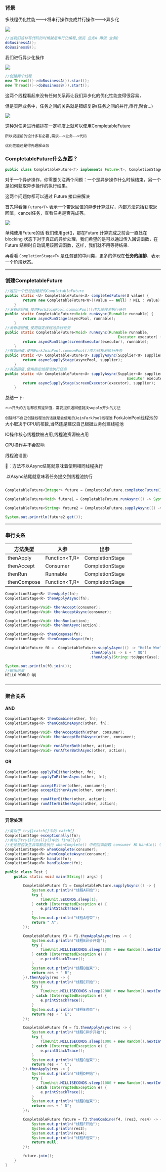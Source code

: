 

### 背景

多线程优化性能--->将串行操作变成并行操作--->异步化

![](.\img\1.PNG)

```java
//当我们这样写代码的时候就是串行化编程,做完 业务A 再做 业务B
doBusinessA();
doBusinessB();
```

我们进行异步化操作

![](.\img\2.PNG)

```java
//创建两个线程
new Thread(()->doBusinessA()).start();
new Thread(()->doBusinessB()).start();
```

这两个线程看起来没有任何关系再让我们异步化的优化性能变得很容易，

但是实际业务中，任务之间的关系就是错综复杂(任务之间的并行,串行,聚合...)

![](.\img\3.PNG)

这种对任务进行编排在一定程度上就可以使用CompletableFuture

`所以说提前的设计多有必要,需求-->业务-->代码`

`优化性能还是得先理解业务`

### CompletableFuture什么东西？

```java
public class CompletableFuture<T> implements Future<T>, CompletionStage<T> 
```

对于一个异步操作，你需要关注两个问题：一个是异步操作什么时候结束，另一个是如何获取异步操作的执行结果。

这两个问题你都可以通过 Future 接口来解决

首先得看懂 `Future<T>` 表示一个带返回值的异步计算过程，内部方法包括获取返回值，cancel任务，查看任务是否完成等。

![](.\img\future.PNG)

单纯使用Future<T>的话 我们使用get()，那在Future 计算完成之前会一直处在 blocking 状态下对于真正的异步处理，我们希望的是可以通过传入回调函数，在Future 结束时自动调用该回调函数，这样，我们就不用等待结果.

再看看 `CompletionStage<T>` 是任务链的中间类，更多的体现在**任务的编排**，表示一个阶段状态。



------

### 创建CompletableFuture

```java
//返回一个已经创建好的CompletableFuture
public static <U> CompletableFuture<U> completedFuture(U value) {
        return new CompletableFuture<U>((value == null) ? NIL : value);
    }
//没有返回值,使用ForkJoinPool.commonPool()作为线程池执行任务
public static CompletableFuture<Void> runAsync(Runnable runnable) {
        return asyncRunStage(asyncPool, runnable);
    }
//没有返回值,使用指定线程池执行任务        
public static CompletableFuture<Void> runAsync(Runnable runnable,
                                                   Executor executor) {
        return asyncRunStage(screenExecutor(executor), runnable);
    }
//有返回值,使用ForkJoinPool.commonPool()作为线程池执行任务
public static <U> CompletableFuture<U> supplyAsync(Supplier<U> supplier) {
        return asyncSupplyStage(asyncPool, supplier);
    }
//有返回值,使用指定线程池执行任务
public static <U> CompletableFuture<U> supplyAsync(Supplier<U> supplier,
                                                       Executor executor) {
        return asyncSupplyStage(screenExecutor(executor), supplier);
    }
```

总结一下:

​	`run开头的方法都没有返回值，需要提供返回值就找supply开头的方法`

​	`创建时不自己创建线程池的话就是会使用的JoinForkPool线程池` ForkJoinPool线程池的大小取决于CPU的核数,当然还是建议自己根据业务创建线程池

IO操作核心线程数被占用,线程池资源被占用

CPU操作并不会影响

线程池设置:

:sunflower:：方法不以Async结尾就意味着使用相同线程执行

​	    以Async结尾就意味着任务提交到线程池执行

```java

CompletableFuture<Integer> future = CompletableFuture.completedFuture(100);

CompletableFuture<Void> future1 = CompletableFuture.runAsync(() -> System.out.print("hello"));

CompletableFuture<String> future2 = CompletableFuture.supplyAsync(() -> "hello");

System.out.prinrtln(future2.get());
```

------

### 串行关系



| 方法类型    | 入参          | 出参                  |      |
| ----------- | ------------- | --------------------- | ---- |
| thenApply   | Function<T,R> | CompletionStage<R>    |      |
| thenAccept  | Consumer<T>   | CompletionStage<Void> |      |
| thenRun     | Runnable      | CompletionStage<Void> |      |
| thenCompose | Function<T,R> | CompletionStage<R>    |      |

````java
CompletionStage<R> thenApply(fn);
CompletionStage<R> thenApplyAsync(fn);

CompletionStage<Void> thenAccept(consumer);
CompletionStage<Void> thenAcceptAsync(consumer);

CompletionStage<Void> thenRun(action);
CompletionStage<Void> thenRunAsync(action);

CompletionStage<R> thenCompose(fn);
CompletionStage<R> thenComposeAsync(fn);
````

````java
CompletableFuture f0 =  CompletableFuture.supplyAsync(() -> "Hello World")      //A
                                      .thenApply(s -> s + " QQ")  			   //B
                                      .thenApply(String::toUpperCase);          //C

System.out.println(f0.join());
//输出结果
HELLO WORLD QQ
````

### 

------

### 聚合关系

#### AND

````java
CompletionStage<R> thenCombine(other, fn);
CompletionStage<R> thenCombineAsync(other, fn);

CompletionStage<Void> thenAcceptBoth(other, consumer);
CompletionStage<Void> thenAcceptBothAsync(other, consumer);

CompletionStage<Void> runAfterBoth(other, action);
CompletionStage<Void> runAfterBothAsync(other, action);
````

#### OR

````java
CompletionStage applyToEither(other, fn);
CompletionStage applyToEitherAsync(other, fn);

CompletionStage acceptEither(other, consumer);
CompletionStage acceptEitherAsync(other, consumer);

CompletionStage runAfterEither(other, action);
CompletionStage runAfterEitherAsync(other, action);
````





------

#### 异常处理

````java
//类似于 try{}catch{}中的 catch{}
CompletionStage exceptionally(fn);
//类似于try{}finally{}中的 finally{}
//无论是否发生异常都会执行 whenComplete() 中的回调函数 consumer 和 handle() 中的回调函数 fn
CompletionStage<R> whenComplete(consumer);
CompletionStage<R> whenCompleteAsync(consumer);
CompletionStage<R> handle(fn);
CompletionStage<R> handleAsync(fn);
````

````java
public class Test {
    public static void main(String[] args) {

        CompletableFuture f1 = CompletableFuture.supplyAsync(() -> {
            System.out.println("线程A开始");
            try {
                TimeUnit.SECONDS.sleep(1);
            } catch (InterruptedException e) {
                e.printStackTrace();
            }
            System.out.println("线程A结束");
            return " A";
        });

        CompletableFuture f3 = f1.thenApplyAsync(res -> {
            System.out.println("线程B异步开始");
            try {
                TimeUnit.MILLISECONDS.sleep(1000 + new Random().nextInt(1000));
            } catch (InterruptedException e) {
                e.printStackTrace();
            }
            System.out.println("线程B结束");
            return res + " B";
        }).thenApply(res -> {
            System.out.println("线程E开始");
            try {
                TimeUnit.MILLISECONDS.sleep(2000 + new Random().nextInt(1000));
            } catch (InterruptedException e) {
                e.printStackTrace();
            }
            System.out.println("线程E结束");
            return res + " E";
        });

        CompletableFuture f4 = f1.thenApplyAsync(res -> {
            System.out.println("线程C异步开始");
            try {
                TimeUnit.MILLISECONDS.sleep(1000 + new Random().nextInt(1000));
            } catch (InterruptedException e) {
                e.printStackTrace();
            }
            System.out.println("线程C结束");
            return res + " C";
        }).thenApply(res -> {
            System.out.println("线程D开始");
            try {
                TimeUnit.MILLISECONDS.sleep(1000 + new Random().nextInt(1000));
            } catch (InterruptedException e) {
                e.printStackTrace();
            }
            System.out.println("线程D结束");
            return res + " D";
        });

        CompletableFuture future = f3.thenCombine(f4, (res3, res4) -> {
            System.out.println("线程F开始");
            System.out.println(res3);
            System.out.println(res4);
            System.out.println("线程F结束");
            return null;
        });

        future.join();
    }
}
````

